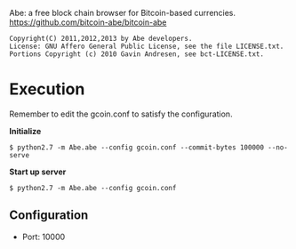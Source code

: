 Abe: a free block chain browser for Bitcoin-based currencies.
https://github.com/bitcoin-abe/bitcoin-abe

    Copyright(C) 2011,2012,2013 by Abe developers.
    License: GNU Affero General Public License, see the file LICENSE.txt.
    Portions Copyright (c) 2010 Gavin Andresen, see bct-LICENSE.txt.

Execution
=========

Remember to edit the gcoin.conf to satisfy the configuration.

**Initialize**

```
$ python2.7 -m Abe.abe --config gcoin.conf --commit-bytes 100000 --no-serve
```

**Start up server**

```
$ python2.7 -m Abe.abe --config gcoin.conf
```

Configuration
-------------

* Port: 10000

